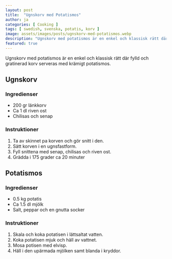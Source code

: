 ```yaml
---
layout: post
title:  "Ugnskorv med Potatismos"
author: ja
categories: [ Cooking ]
tags: [ swedish, svenska, potatis, korv ]
image: assets/images/posts/ugnskorv-med-potatismos.webp
description: "Ugnskorv med potatismos är en enkel och klassisk rätt där fylld och gratinerad korv serveras med krämigt potatismos."
featured: true
---
```


Ugnskorv med potatismos är en enkel och klassisk rätt där fylld och gratinerad korv serveras med krämigt potatismos.

## Ugnskorv
### Ingredienser
- 200 gr länkkorv
- Ca 1 dl riven ost
- Chilisas och senap

### Instruktioner
1. Ta av skinnet pa korven och gör snitt i den.
1. Sätt korven i en ugnsfastform.
1. Fyll snittena med senap, chilisas och riven ost.
1. Grädda i 175 grader ca 20 minuter

## Potatismos
### Ingredienser
- 0.5 kg potatis
- Ca 1.5 dl mjölk
- Salt, peppar och en gnutta socker

### Instruktioner
1. Skala och koka potatisen i lättsaltat vatten. 
1. Koka potatisen mjuk och häll av vattnet.
1. Mosa potisen med elvisp.
1. Häll i den upärmada mjölken samt blanda i kryddor.